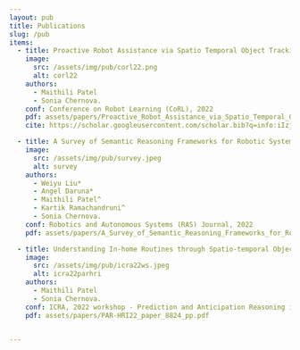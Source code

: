 ```yaml
---
layout: pub
title: Publications
slug: /pub
items:
  - title: Proactive Robot Assistance via Spatio Temporal Object Tracking
    image:
      src: /assets/img/pub/corl22.png
      alt: corl22
    authors: 
      - Maithili Patel
      - Sonia Chernova. 
    conf: Conference on Robot Learning (CoRL), 2022
    pdf: assets/papers/Proactive_Robot_Assistance_via_Spatio_Temporal_Object_Tracking.pdf
    cite: https://scholar.googleusercontent.com/scholar.bib?q=info:iIzjc8ZqIaIJ:scholar.google.com/&output=citation&scisdr=CgWzs6gyEL228qyXKzQ:AAGBfm0AAAAAYzyRMzTtTpghFa0INZLbeYRZFNOeqWU_&scisig=AAGBfm0AAAAAYzyRM5UcRGGkToReoyGbhl3RdgkSSMtx&scisf=4&ct=citation&cd=-1&hl=en

  - title: A Survey of Semantic Reasoning Frameworks for Robotic Systems
    image:
      src: /assets/img/pub/survey.jpeg
      alt: survey
    authors: 
      - Weiyu Liu*
      - Angel Daruna*
      - Maithili Patel^
      - Kartik Ramachandruni^
      - Sonia Chernova. 
    conf: Robotics and Autonomous Systems (RAS) Journal, 2022
    pdf: assets/papers/A_Survey_of_Semantic_Reasoning_Frameworks_for_Robotic_Systems.pdf

  - title: Understanding In-home Routines through Spatio-temporal Object Tracking for Proactive Assistance
    image:
      src: /assets/img/pub/icra22ws.jpeg
      alt: icra22parhri
    authors: 
      - Maithili Patel
      - Sonia Chernova. 
    conf: ICRA, 2022 workshop - Prediction and Anticipation Reasoning in Human Robot Interaction 
    pdf: assets/papers/PAR-HRI22_paper_8824_pp.pdf


---
```

<br />
<br />
